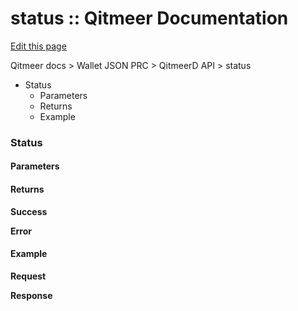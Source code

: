 # status :: Qitmeer Documentation

[Edit this page](https://github.com/Qitmeer/docs/edit/master/Document/content/Wallet%20JSON%20RPC%20API/QitmeerD/status/\_index.en.md)

Qitmeer docs > Wallet JSON PRC > QitmeerD API > status

* Status
  * Parameters
  * Returns
  * Example

### Status <a href="#status" id="status"></a>

#### Parameters <a href="#parameters" id="parameters"></a>

#### Returns <a href="#returns" id="returns"></a>

**Success**

**Error**

#### Example <a href="#example" id="example"></a>

**Request**

**Response**
